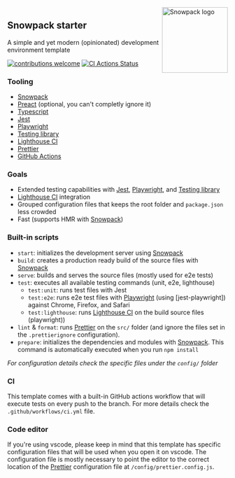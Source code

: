 <img align="right" width="150" title="Snowpack logo" src="https://www.snowpack.dev/img/snowpack-logo-dark.png">

## Snowpack starter

A simple and yet modern (opinionated) development environment template

[![contributions welcome](https://img.shields.io/badge/contributions-welcome-brightgreen.svg?style=flat)](https://github.com/dwyl/esta/issues) [![CI Actions Status](https://github.com/davi-mbatista/snowpack-starter/workflows/CI/badge.svg)](https://github.com/davi-mbatista/snowpack-starter/actions)


### Tooling

-   [Snowpack](https://www.snowpack.dev/)
-   [Preact](https://preactjs.com/) (optional, you can't completly ignore it)
-   [Typescript](https://www.typescriptlang.org/)
-   [Jest](https://jestjs.io/)
-   [Playwright](https://playwright.dev/)
-   [Testing library](https://testing-library.com/)
-   [Lighthouse CI](https://github.com/GoogleChrome/lighthouse-ci)
-   [Prettier](https://prettier.io/)
-   [GitHub Actions](https://github.com/features/actions)

### Goals
-   Extended testing capabilities with [Jest](https://jestjs.io/), [Playwright](https://playwright.dev/), and [Testing library](https://testing-library.com/)
-   [Lighthouse CI](https://github.com/GoogleChrome/lighthouse-ci) integration
-   Grouped configuration files that keeps the root folder and `package.json` less crowded
-   Fast (supports HMR with [Snowpack](https://www.snowpack.dev/))

### Built-in scripts

-   `start`: initializes the development server using [Snowpack](https://www.snowpack.dev/)
-   `build`: creates a production ready build of the source files with [Snowpack](https://www.snowpack.dev/)
-   `serve`: builds and serves the source files (mostly used for e2e tests)
-   `test`: executes all available testing commands (unit, e2e, lighthouse)
    -   `test:unit`: runs test files with Jest
    -   `test:e2e`: runs e2e test files with [Playwright](https://playwright.dev/) (using [jest-playwright]) against Chrome, Firefox, and Safari
    -   `test:lighthouse`: runs [Lighthouse CI](https://github.com/GoogleChrome/lighthouse-ci) on the build source files
        (playwright))
-   `lint` & `format`: runs [Prettier](https://prettier.io/) on the `src/` folder (and ignore the files set in the `.prettierignore` configuration).
-   `prepare`: initializes the dependencies and modules with [Snowpack](https://www.snowpack.dev/). This command is automatically executed when you run `npm install`

_For configuration details check the specific files under the `config/` folder_

### CI

This template comes with a built-in GitHub actions workflow that will execute tests on every push to the branch. For more details check the `.github/workflows/ci.yml` file.

### Code editor

If you're using vscode, please keep in mind that this template has specific configuration files that will be used when you open it on vscode. The configuration file is mostly necessary to point the editor to the correct location of the [Prettier](https://prettier.io/) configuration file at `/config/prettier.config.js`.
